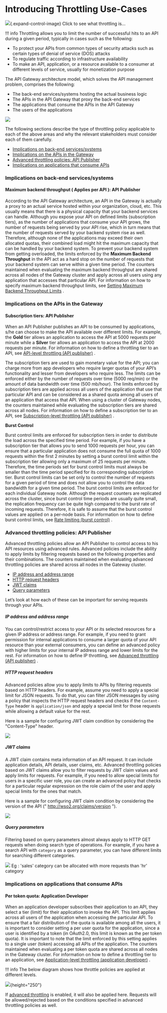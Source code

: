 # Introducing Throttling Use-Cases

![](images/icons/grey_arrow_down.png){.expand-control-image} Click to see what throttling is...

!!! info
Throttling allows you to limit the number of successful hits to an API during a given period, typically in cases such as the following:
-   To protect your APIs from common types of security attacks such as certain types of denial of service (DOS) attacks
-   To regulate traffic according to infrastructure availability
-   To make an API, application, or a resource available to a consumer at different levels of service, usually for monetization purpose


The API Gateway architecture model, which solves the API management problem, comprises the following:

-   The back-end services/systems hosting the actual business logic
-   The APIs in the API Gateway that proxy the back-end services
-   The applications that consume the APIs in the API Gateway
-   The users of the applications

![](attachments/103334946/103334951.png)

The following sections describe the type of throttling policy applicable to each of the above areas and why the relevant stakeholders must consider each of them carefully.

-   [Implications on back-end services/systems](#IntroducingThrottlingUse-Cases-Implicationsonback-endservices/systems)
-   [Implications on the APIs in the Gateway](#IntroducingThrottlingUse-Cases-ImplicationsontheAPIsintheGateway)
-   [Advanced throttling policies: API Publisher](#IntroducingThrottlingUse-Cases-Advancedthrottlingpolicies:APIPublisher)
-   [Implications on applications that consume APIs](#IntroducingThrottlingUse-Cases-ImplicationsonapplicationsthatconsumeAPIs)

### Implications on back-end services/systems

#### Maximum backend throughput ( **Applies per API** ): API Publisher

According to the API Gateway architecture, an API in the Gateway is actually a proxy to an actual service hosted within your organization, cloud, etc. This usually means that there is a physical capacity that your backend services can handle. Although you expose your API on defined limits (subscription tiers), as the number of applications that consume your API grows, the number of requests being served by your API rise, which in turn means that the number of requests served by your backend system rise as well. Therefore, although none of the applications may exceed their own allocated quotas, their combined load might hit the maximum capacity that can be handled by your backend system. To prevent your backend system from getting overloaded, the limits enforced by the **Maximum Backend Throughput** in the API act as a hard stop on the number of requests that your backend system can serve within a given time period. The counters maintained when evaluating the maximum backend throughput are shared across all nodes of the Gateway cluster and apply across all users using any application that accesses that particular API. For information on how to specify maximum backend throughput limits, see [Setting Maximum Backend Throughput Limits](_Setting_Maximum_Backend_Throughput_Limits_) .

### Implications on the APIs in the Gateway

#### Subscription tiers: API Publisher

When an API Publisher publishes an API to be consumed by applications, s/he can choose to make the API available over different limits. For example, the **Gold** tier allows an application to access the API at 5000 requests per minute while a **Silver** tier allows an application to access the API at 2000 requests per minute. For information on how to define a throttling tier to an API, see [API-level throttling (API publisher)](Setting-Throttling-Limits_103334955.html#SettingThrottlingLimits-APILevelThrottling) .

The subscription tiers are used to gain monetary value for the API; you can charge more from app developers who require larger quotas of your API’s functionality and lesser from developers who require less. The limits can be enforced either by the number of requests over time (5000 req/min) or the amount of data bandwidth over time (500 mb/hour). The limits enforced by subscription tiers are applied across all users of the application that use that particular API and can be considered as a shared quota among all users of an application that access that API. When using a cluster of Gateway nodes, the counters maintained while evaluating the subscription tiers are shared across all nodes. For information on how to define a subscription tier to an API, see [Subscription-level throttling (API publisher)](Setting-Throttling-Limits_103334955.html#SettingThrottlingLimits-Subscription-levelthrottling(APIpublisher)) .

**Burst Control**

Burst control limits are enforced for subscription tiers in order to distribute the load across the specified time period. For example, if you have a subscription tier that allows you to send 1000 requests per hour, you can ensure that a particular application does not consume the full quota of 1000 requests within the first 2 minutes by setting a burst control limit within the subscription tier allowing only a maximum of 25 requests per minute. Therefore, the time periods set for burst control limits must always be smaller than the time period specified for its corresponding subscription tier. Burst control limits can be set only to control the number of requests for a given period of time and does not allow you to control the data bandwidth for a given time period. The burst control limits are enforced for each individual Gateway node. Although the request counters are replicated across the cluster, since burst control time periods are usually quite small, the replication frequency can be quite high compared to the burst rate of incoming requests. Therefore, it is safe to assume that the burst control values are applied on a per-node basis. For information on how to define burst control limits, see [Rate limiting (burst control)](Setting-Throttling-Limits_103334955.html#SettingThrottlingLimits-Ratelimiting(burstcontrol)) .

### Advanced throttling policies: API Publisher

Advanced throttling policies allow an API Publisher to control access to his API resources using advanced rules. Advanced policies include the ability to apply limits by filtering requests based on the following properties and their combinations. The counters maintained when evaluating advanced throttling policies are shared across all nodes in the Gateway cluster.

-   [IP address and address range](#IntroducingThrottlingUse-Cases-IPaddressandaddressrange)
-   [HTTP request headers](#IntroducingThrottlingUse-Cases-HTTPrequestheaders)
-   [JWT claims](#IntroducingThrottlingUse-Cases-JWTclaims)
-   [Query parameters](#IntroducingThrottlingUse-Cases-Queryparameters)

Let’s look at how each of these can be important for serving requests through your APIs.

##### IP address and address range

You can control/restrict access to your API or its selected resources for a given IP address or address range. For example, if you need to grant permission for internal applications to consume a larger quota of your API resource than your external consumers, you can define an advanced policy with higher limits for your internal IP address range and lower limits for the rest. For information on how to define IP throttling, see [Advanced throttling (API publisher)](https://docs.wso2.com/display/AM2xx/Adding+New+Throttling+Policies#AddingNewThrottlingPolicies-Addinganewadvancedthrottlingpolicy) .

##### HTTP request headers

Advanced policies allow you to apply limits to APIs by filtering requests based on HTTP headers. For example, assume you need to apply a special limit for JSON requests. To do that, you can filter JSON messages by using a policy that inspects the HTTP request headers and checks if the `Content-Type` header is `application/json` and apply a special limit for those requests while allowing a default value for the rest.

Here is a sample for configuring JWT claim condition by considering the "Content-Type" header.

![](attachments/103334946/103334947.png)
##### JWT claims

A JWT claim contains meta information of an API request. It can include application details, API details, user claims, etc. Advanced throttling policies based on JWT claims allow you to filter requests by JWT claim values and apply limits for requests. For example, if you need to allow special limits for users in a specific user role, you can create an advanced policy that checks for a particular regular expression on the role claim of the user and apply special limits for the ones that match.

Here is a sample for configuring JWT claim condition by considering the version of the API (" <http://wso2.org/claims/version> ").

![](attachments/103334946/103334948.png)
##### Query parameters

Filtering based on query parameters almost always apply to HTTP GET requests when doing search type of operations. For example, if you have a search API with `category` as a query parameter, you can have different limits for searching different categories.

![](attachments/103334946/103334949.png)
Eg : 'sales' category can be allocated with more requests than 'hr' category

### Implications on applications that consume APIs

#### Per token quota: Application Developer

When an application developer subscribes their application to an API, they select a tier (limit) for their application to invoke the API. This limit applies across all users of the application when accessing the particular API. To ensure that a fair distribution of the quota is available among all the users, it is important to consider setting a per user quota for the application, since a user is identified by a token (in OAuth2.0, this limit is known as the per token quota). It is important to note that the limit enforced by this setting applies to a single user (token) accessing all APIs of the application. The counters maintained when evaluating a per token quota are shared across all nodes in the Gateway cluster. For information on how to define a throttling tier to an application, see [Application-level throttling (application developer)](Setting-Throttling-Limits_103334955.html#SettingThrottlingLimits-Application-levelthrottling(applicationdeveloper)) .

!!! info
The below diagram shows how throttle policies are applied at different levels.

![](attachments/103334946/103334950.png){height="250"}

If [advanced throttling](https://docs.wso2.com/display/AM2xx/Introducing+Throttling+Use-Cases#IntroducingThrottlingUse-Cases-Advancedthrottlingpolicies:APIPublisher) is enabled, it will also be applied here. Requests will be allowed/rejected based on the conditions specified in advanced throttling policies as well.


